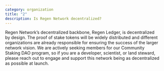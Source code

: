 ```yaml
---
category: organization
title: "2"
description: Is Regen Network decentralized?
---
```

Regen Network’s decentralized backbone, Regen Ledger, is decentralized by design. The proof of stake tokens will be widely distributed and different organizations are already responsible for ensuring the success of the larger network vision. We are actively seeking members for our Community Staking DAO program, so if you are a developer, scientist, or land steward, please reach out to engage and support this network being as decentralized as possible at launch.